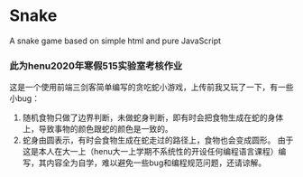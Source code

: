 # Snake
A snake game based on simple html and pure JavaScript
### 此为henu2020年寒假515实验室考核作业
这是一个使用前端三剑客简单编写的贪吃蛇小游戏，上传前我又玩了一下，有一些小bug：
1. 随机食物只做了边界判断，未做蛇身判断，即有时会把食物生成在蛇的身体上，导致事物的颜色跟蛇的颜色是一致的。
2. 蛇身由圆表示，有时会食物生成在蛇走过的路径上，食物也会变成圆形。
由于这是本人在大一上（henu大一上学期不系统性的开设任何编程语言课程）编写，其内容全为自学，难以避免一些bug和编程规范问题，还请谅解。
